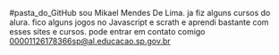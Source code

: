 #pasta_do_GitHub
sou Mikael Mendes De Lima.
ja fiz alguns cursos do alura.
fico alguns jogos no Javascript e scrath e aprendi bastante com esses sites e cursos.
pode entrar em contato comigo
00001126178366sp@al.educacao.sp.gov.br

